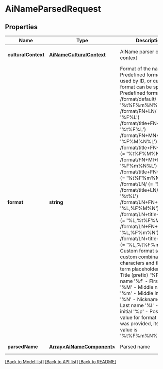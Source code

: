 
# AiNameParsedRequest

## Properties
Name | Type | Description | Notes
------------ | ------------- | ------------- | -------------
**culturalContext** | [**AiNameCulturalContext**](AiNameCulturalContext.md) | AiName parser cultural context              | [optional] [default to undefined]
**format** | **string** | Format of the name. Predefined format can be used by ID, or custom format can be specified. Predefined formats:      /format/default/ (= '%t%F%m%N%L%p')     /format/FN+LN/ (= '%F%L')     /format/title+FN+LN/ (= '%t%F%L')     /format/FN+MN+LN/ (= '%F%M%N%L')     /format/title+FN+MN+LN/ (= '%t%F%M%N%L')     /format/FN+MI+LN/ (= '%F%m%N%L')     /format/title+FN+MI+LN/ (= '%t%F%m%N%L')     /format/LN/ (= '%L')     /format/title+LN/ (= '%t%L')     /format/LN+FN+MN/ (= '%L,%F%M%N')     /format/LN+title+FN+MN/ (= '%L,%t%F%M%N')     /format/LN+FN+MI/ (= '%L,%F%m%N')     /format/LN+title+FN+MI/ (= '%L,%t%F%m%N')  Custom format string - custom combination of characters and the next term placeholders:      '%t' - Title (prefix)     '%F' - First name     '%f' - First initial     '%M' - Middle name(s)     '%m' - Middle initial(s)     '%N' - Nickname     '%L' - Last name     '%l' - Last initial     '%p' - Postfix  If no value for format option was provided, its default value is '%t%F%m%N%L%p'              | [optional] [default to undefined]
**parsedName** | [**Array&lt;AiNameComponent&gt;**](AiNameComponent.md) | Parsed name              | [default to undefined]



[[Back to Model list]](README.md#documentation-for-models) [[Back to API list]](README.md#documentation-for-api-endpoints) [[Back to README]](README.md)
